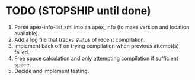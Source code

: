 # TODO (STOPSHIP until done)

1. Parse apex-info-list.xml into an apex_info (to make version and location available).
2. Add a log file that tracks status of recent compilation.
3. Implement back off on trying compilation when previous attempt(s) failed.
4. Free space calculation and only attempting compilation if sufficient space.
5. Decide and implement testing.
